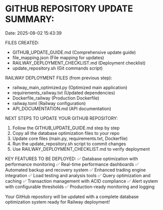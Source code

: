 
GITHUB REPOSITORY UPDATE SUMMARY:
=================================
Date: 2025-08-02 15:43:39

FILES CREATED:
- GITHUB_UPDATE_GUIDE.md (Comprehensive update guide)
- file_mapping.json (File mapping for updates)
- RAILWAY_DEPLOYMENT_CHECKLIST.md (Deployment checklist)
- update_repository.sh (Git commands script)

RAILWAY DEPLOYMENT FILES (from previous step):
- railway_main_optimized.py (Optimized main application)
- requirements_railway.txt (Updated dependencies)
- Dockerfile_railway (Production Dockerfile)
- railway.toml (Railway configuration)
- API_DOCUMENTATION.md (API documentation)

NEXT STEPS TO UPDATE YOUR GITHUB REPOSITORY:
1. Follow the GITHUB_UPDATE_GUIDE.md step by step
2. Copy all the database optimization files to your repo
3. Update core files (main.py, requirements.txt, Dockerfile)
4. Run the update_repository.sh script to commit changes
5. Use RAILWAY_DEPLOYMENT_CHECKLIST.md to verify deployment

KEY FEATURES TO BE DEPLOYED:
✅ Database optimization with performance monitoring
✅ Real-time performance dashboards
✅ Automated backup and recovery system
✅ Enhanced trading engine integration
✅ Load testing and analysis tools
✅ Query optimization and caching
✅ Transaction management with ACID compliance
✅ Alert system with configurable thresholds
✅ Production-ready monitoring and logging

Your GitHub repository will be updated with a complete
database optimization system ready for Railway deployment!
